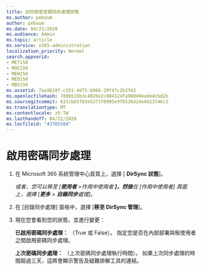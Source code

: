 ```yaml
---
title: 如何檢查密碼同步處理狀態
ms.author: pebaum
author: pebaum
ms.date: 04/21/2020
ms.audience: Admin
ms.topic: article
ms.service: o365-administration
localization_priority: Normal
search.appverid:
- MET150
- MOE150
- MEW150
- MED150
- MBS150
ms.assetid: 7aa9628f-c551-4d73-b966-29f47c2b3f43
ms.openlocfilehash: 7ddb515b3c4820e2c904124fa96049eade4cbd2b
ms.sourcegitcommit: 631cbb5f03e5371f0995e976536d24e9d13746c3
ms.translationtype: MT
ms.contentlocale: zh-TW
ms.lasthandoff: 04/22/2020
ms.locfileid: "43765584"
---
```

# <a name="enable-password-sync"></a>啟用密碼同步處理

1.  在 Microsoft 365 系統管理中心首頁上，選擇 [ **DirSync 狀態**]。 
    
     *或者，您可以移至 [**使用者** \>作用中使用者 **]，然後**在 [作用中使用者] 頁面上，選擇 [**更多** \> **目錄同步**處理]。* 
    
2. 在 [目錄同步處理] 窗格中，選擇 [**移至 DirSync 管理**]。 
    
3. 現在您會看到您的狀態，並進行變更：
    
    **已啟用密碼同步處理：** （True 或 False）。 指定您是否在內部部署與租使用者之間啟用密碼同步處理。 
    
    **上次密碼同步處理：** （上次密碼同步處理執行時間）。 如果上次同步處理的時間超過三天，這將會顯示警告及疑難排解工具的連結。 
    

